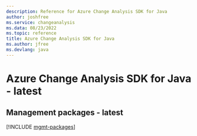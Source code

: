 ```yaml
---
description: Reference for Azure Change Analysis SDK for Java
author: joshfree
ms.service: changeanalysis
ms.data: 08/23/2022
ms.topic: reference
title: Azure Change Analysis SDK for Java
ms.author: jfree
ms.devlang: java
---
```

# Azure Change Analysis SDK for Java - latest

## Management packages - latest
[!INCLUDE [mgmt-packages](change-analysis-mgmt-index.md)]